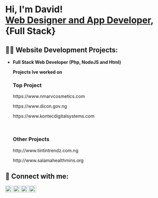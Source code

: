 
<h1>Hi, I'm David! <br/><a href="https://github.com/stickycodes">Web Designer and App Developer</a>, 
  <br>{Full Stack}

<h2>👨‍💻 Website Development Projects:</h2>
  
- <b>Full Stack Web Developer (Php, NodeJS and Html)</b>
  
  <b>Projects Ive worked on</b>
    <h3> Top Project </h3>
    <p>https://www.nmarvcosmetics.com</p>
    <p>https://www.dicon.gov.ng</p>
    <p>https://www.kontecdigitalsystems.com</p>
  <br>
    <h3>Other Projects</h3>
     <p>http://www.tintintrendz.com.ng</p>
     <p>http://www.salamahealthmins.org</p>
  
  
 
<h2> 🤳 Connect with me:</h2>

[<img align="left" alt="DavidImoru | Facebook" width="22px" src="https://cdn.jsdelivr.net/npm/simple-icons@v3/icons/facebook.svg" />][facebook]
[<img align="left" alt="DavidImoru | Twitter" width="22px" src="https://cdn.jsdelivr.net/npm/simple-icons@v3/icons/twitter.svg" />][twitter]
[<img align="left" alt="DavidImoru | LinkedIn" width="22px" src="https://cdn.jsdelivr.net/npm/simple-icons@v3/icons/linkedin.svg" />][linkedin]
[<img align="left" alt="DavidImoru | Instagram" width="22px" src="https://cdn.jsdelivr.net/npm/simple-icons@v3/icons/instagram.svg" />][instagram]

[twitter]: https://twitter.com/davidimoru
[facebook]: https://www.facebook.com/davidimoru
[instagram]: https://www.instagram.com/davidimoru/
[linkedin]: https://www.linkedin.com/in/davidimoru

